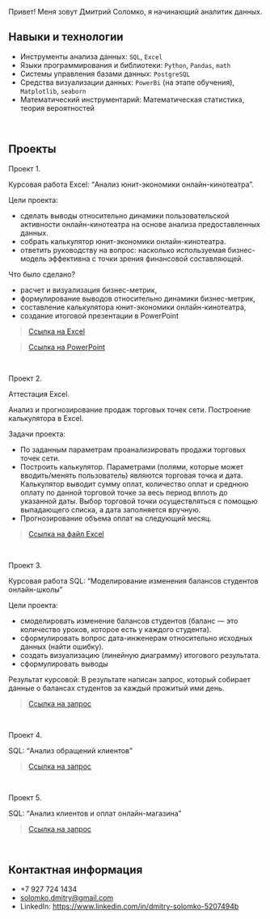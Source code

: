 Привет!
Меня зовут Дмитрий Соломко, я начинающий аналитик данных.
<br>

## Навыки и технологии
- Инструменты анализа данных: ``SQL``, ``Excel``
- Языки программирования и библиотеки: ``Python``, ``Pandas``, ``math``
- Системы управления базами данных: ``PostgreSQL``
- Средства визуализации данных: ``PowerBi`` (на этапе обучения), ``Matplotlib``, ``seaborn``
- Математический инструментарий: Математическая статистика, теория вероятностей
<br>

## Проекты
Проект 1.

Курсовая работа Excel: “Анализ юнит-экономики онлайн-кинотеатра”.

Цели проекта:
- сделать выводы относительно динамики пользовательской активности онлайн-кинотеатра на основе анализа предоставленных данных.
- собрать калькулятор юнит-экономики онлайн-кинотеатра.
- ответить руководству на вопрос: насколько используемая бизнес-модель эффективна с точки зрения финансовой составляющей.

Что было сделано?
- расчет и визуализация бизнес-метрик,
- формулирование выводов относительно динамики бизнес-метрик,
- составление калькулятора юнит-экономики онлайн-кинотеатра,
- создание итоговой презентации в PowerPoint


> <a href="https://github.com/Dmitry1110011/DA-repository/blob/main/%D0%9A%D1%83%D1%80%D1%81%D0%BE%D0%B2%D0%BE%D0%B9%20%D0%BF%D1%80%D0%BE%D0%B5%D0%BA%D1%82%20Excel.xlsx">Ссылка на Excel </a>

> <a href="https://github.com/Dmitry1110011/DA-repository/blob/main/%D0%9F%D1%80%D0%B5%D0%B7%D0%B5%D0%BD%D1%82%D0%B0%D1%86%D0%B8%D1%8F.pptx">Ссылка на PowerPoint </a>
<br>

Проект 2.

Аттестация Excel.

Анализ и прогнозирование продаж торговых точек сети. Построение калькулятора в Excel.

Задачи проекта:
- По заданным параметрам проанализировать продажи торговых точек сети.
- Построить калькулятор. Параметрами (полями, которые может вводить/менять пользователь) являются торговая точка и дата.
Калькулятор выводит сумму оплат, количество оплат и среднюю оплату по данной торговой точке за весь период вплоть до указанной даты.
Выбор торговой точки осуществляться с помощью выпадающего списка, а дата заполняется вручную.
- Прогнозирование объема оплат на следующий месяц.

> <a href="https://github.com/Dmitry1110011/DA-repository/blob/main/%D0%A4%D0%B8%D0%BD%D0%B0%D0%BB%D1%8C%D0%BD%D0%B0%D1%8F%20%D0%BF%D0%B5%D1%80%D0%B2%D0%B8%D1%87%D0%BD%D0%B0%D1%8F%20%D0%B0%D1%82%D1%82%D0%B5%D1%81%D1%82%D0%B0%D1%86%D0%B8%D1%8F.%20%D0%92%D0%B0%D1%80%D0%B8%D0%B0%D0%BD%D1%82%201.%20Excel.xlsx">Ссылка на файл Excel </a>

<br>

Проект 3.

Курсовая работа SQL: “Моделирование изменения балансов студентов онлайн-школы”

Цели проекта:
- смоделировать изменение балансов студентов (баланс — это количество уроков, которое есть у каждого студента).
- сформулировать вопрос дата-инженерам относительно исходных данных (найти ошибку).
- создать визуализацию (линейную диаграмму) итогового результата.
- сформулировать выводы

Результат курсовой:
В результате написан запрос, который собирает данные о балансах студентов за каждый прожитый ими день.

> <a href="https://github.com/Dmitry1110011/DA-repository/blob/main/%D0%9A%D1%83%D1%80%D1%81%D0%BE%D0%B2%D0%B0%D1%8F%20%D1%80%D0%B0%D0%B1%D0%BE%D1%82%D0%B0%20SQL.txt">Ссылка на запрос </a>

<br> 

Проект 4.

SQL: “Анализ обращений клиентов”

> <a href="https://github.com/Dmitry1110011/DA-repository/blob/main/SQL.%20%D0%90%D0%BD%D0%B0%D0%BB%D0%B8%D0%B7%20%D0%BE%D0%B1%D1%80%D0%B0%D1%89%D0%B5%D0%BD%D0%B8%D0%B9%20%D0%BA%D0%BB%D0%B8%D0%B5%D0%BD%D1%82%D0%BE%D0%B2.txt">Ссылка на запрос </a>

<br>

Проект 5.

SQL: “Анализ клиентов и оплат онлайн-магазина”

> <a href="https://github.com/Dmitry1110011/DA-repository/blob/main/SQL.%20%D0%90%D0%BD%D0%B0%D0%BB%D0%B8%D0%B7%20%D0%BA%D0%BB%D0%B8%D0%B5%D0%BD%D1%82%D0%BE%D0%B2%20%D0%B8%20%D0%BE%D0%BF%D0%BB%D0%B0%D1%82%20%D0%BE%D0%BD%D0%BB%D0%B0%D0%B9%D0%BD-%D0%BC%D0%B0%D0%B3%D0%B0%D0%B7%D0%B8%D0%BD%D0%B0.txt">Ссылка на запрос </a>

<br>

## Контактная информация
- +7 927 724 1434
- solomko.dmitry@gmail.com
- LinkedIn: https://www.linkedin.com/in/dmitry-solomko-5207494b

